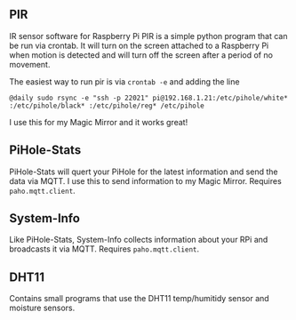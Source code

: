 ## PIR
IR sensor software for Raspberry Pi
PIR is a simple python program that can be run via crontab. It will turn on the screen attached to a Raspberry Pi when motion is detected and will turn off the screen after a period of no movement.

The easiest way to run pir is via `crontab -e` and adding the line

`@daily sudo rsync -e "ssh -p 22021" pi@192.168.1.21:/etc/pihole/white* :/etc/pihole/black* :/etc/pihole/reg* /etc/pihole`

I use this for my Magic Mirror and it works great!

## PiHole-Stats
PiHole-Stats will quert your PiHole for the latest information and send the data via MQTT. I use this to send information to my Magic Mirror. Requires `paho.mqtt.client`.

## System-Info
Like PiHole-Stats, System-Info collects information about your RPi and broadcasts it via MQTT. Requires `paho.mqtt.client`.

## DHT11
Contains small programs that use the DHT11 temp/humitidy sensor and moisture sensors.
